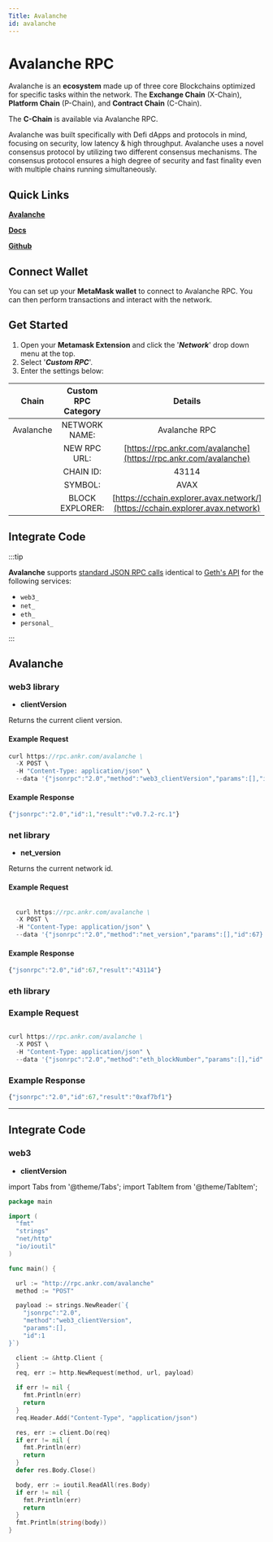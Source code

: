 ```yaml
---
Title: Avalanche
id: avalanche
---
```


# Avalanche RPC

Avalanche is an **ecosystem** made up of three core Blockchains optimized for specific tasks within the network. The **Exchange Chain** (X-Chain), **Platform Chain** (P-Chain), and **Contract Chain** (C-Chain).

The **C-Chain** is available via Avalanche RPC.

Avalanche was built specifically with Defi dApps and protocols in mind, focusing on security, low latency & high throughput. Avalanche uses a novel consensus protocol by utilizing two different consensus mechanisms. The consensus protocol ensures a high degree of security and fast finality even with multiple chains running simultaneously.

## Quick Links

[**Avalanche**](https://www.avalabs.org)

[**Docs**](https://docs.avax.network/build/avalanchego-apis/issuing-api-calls)

[**Github**](https://github.com/ava-labs)


## Connect Wallet

You can set up your **MetaMask wallet** to connect to Avalanche RPC. You can then perform transactions and interact with the network.

## Get Started

1. Open your **Metamask Extension** and click the '_**Network**_' drop down menu at the top.&#x20;
2. Select '_**Custom RPC**_'.&#x20;
3. Enter the settings below:

|   Chain   | Custom RPC Category |                                    Details                                    |
| :-------: | :-----------------: | :---------------------------------------------------------------------------: |
| Avalanche |    NETWORK NAME:    |                                 Avalanche RPC                                 |
|           |     NEW RPC URL:    |        [https://rpc.ankr.com/avalanche](https://rpc.ankr.com/avalanche)       |
|           |      CHAIN ID:      |                                     43114                                     |
|           |       SYMBOL:       |                                      AVAX                                     |
|           |   BLOCK EXPLORER:   | [https://cchain.explorer.avax.network/](https://cchain.explorer.avax.network) |


## Integrate Code

:::tip

**Avalanche** supports [standard JSON RPC calls](../../guides/evm-supported-requests.md) identical to [Geth's API](https://geth.ethereum.org/docs/rpc/server) for the following services:

- `web3_`
- `net_`
- `eth_`
- `personal_`

:::

## Avalanche

### web3 library

- **clientVersion**

Returns the current client version.

#### Example Request

```js
curl https://rpc.ankr.com/avalanche \
  -X POST \
  -H "Content-Type: application/json" \
  --data '{"jsonrpc":"2.0","method":"web3_clientVersion","params":[],"id":1}'
```

#### Example Response

```js
{"jsonrpc":"2.0","id":1,"result":"v0.7.2-rc.1"}
```

### net library

- **net_version**

Returns the current network id.


#### Example Request

```js
  
  curl https://rpc.ankr.com/avalanche \
  -X POST \
  -H "Content-Type: application/json" \
  --data '{"jsonrpc":"2.0","method":"net_version","params":[],"id":67}'
```

#### Example Response

```js
{"jsonrpc":"2.0","id":67,"result":"43114"}
```

### eth library

### Example Request

```js

curl https://rpc.ankr.com/avalanche \
  -X POST \
  -H "Content-Type: application/json" \
  --data '{"jsonrpc":"2.0","method":"eth_blockNumber","params":[],"id":67}'
```

### Example Response

```js
{"jsonrpc":"2.0","id":67,"result":"0xaf7bf1"}
```

---
## Integrate Code

### web3 

- **clientVersion**

import Tabs from '@theme/Tabs';
import TabItem from '@theme/TabItem';

<Tabs>
<TabItem value="go" label="Go">

```go
package main

import (
  "fmt"
  "strings"
  "net/http"
  "io/ioutil"
)

func main() {

  url := "http://rpc.ankr.com/avalanche"
  method := "POST"

  payload := strings.NewReader(`{
	"jsonrpc":"2.0",
	"method":"web3_clientVersion",
	"params":[],
	"id":1
}`)

  client := &http.Client {
  }
  req, err := http.NewRequest(method, url, payload)

  if err != nil {
    fmt.Println(err)
    return
  }
  req.Header.Add("Content-Type", "application/json")

  res, err := client.Do(req)
  if err != nil {
    fmt.Println(err)
    return
  }
  defer res.Body.Close()

  body, err := ioutil.ReadAll(res.Body)
  if err != nil {
    fmt.Println(err)
    return
  }
  fmt.Println(string(body))
}
```
</TabItem>
</Tabs>

